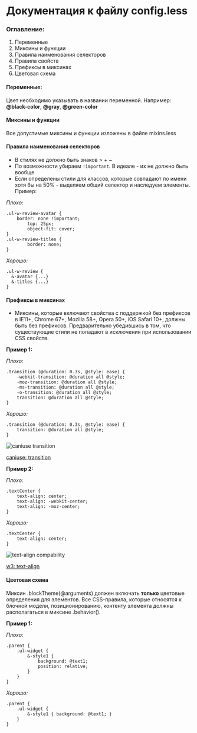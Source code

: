 # Документация к файлу config.less

### Оглавление:
1. Переменные
2. Миксины и функции
3. Правила наименования селекторов
4. Правила свойств
5. Префиксы в миксинах
6. Цветовая схема

#### Переменные:
Цвет необходимо указывать в названии переменной. Например:  
**@black-color**, **@gray**, **@green-color**

#### Миксины и функции
Все допустимые миксины и функции изложены в файле mixins.less

#### Правила наименования селекторов
* В стилях не должно быть знаков > + ~
* По возможности убираем `!important`. В идеале - их не должно быть вообще
* Если определены стили для классов, которые совпадают по имени хотя бы на 50% - выделяем общий селектор и наследуем элементы. Пример:  

_Плохо:_
```less
.ul-w-review-avatar {     
    border: none !important;    
		top: 25px;    
		object-fit: cover;    
}   
.ul-w-review-titles {   
		border: none;   
}   
```

_Хорошо:_
```less
.ul-w-review {    
  &-avatar {...}    
  &-titles {...}    
}   
```

#### Префиксы в миксинах
* Миксины, которые включают свойства с поддержкой  без префиксов в IE11+, Chrome 67+, Mozilla 58+, Opera 50+, iOS Safari 10+, должны быть без префиксов. Предварительно убедившись в том, что существующие стили не попадают в исключения при использовании CSS свойств.

__Пример 1:__

_Плохо:_
```less
.transition (@duration: 0.3s, @style: ease) {
	-webkit-transition: @duration all @style;
	-moz-transition: @duration all @style;
	-ms-transition: @duration all @style;
	-o-transition: @duration all @style;
	transition: @duration all @style;
}
```

_Хорошо:_
```less
.transition (@duration: 0.3s, @style: ease) {
	transition: @duration all @style;
}
```

![caniuse transition](http://dl3.joxi.net/drive/2018/10/31/0032/1904/2115440/40/cd6cd4190b.jpg)

[caniuse: transition](https://caniuse.com/#search=transition)

__Пример 2:__

_Плохо:_
```less
.textCenter {
	text-align: center;
	text-align: -webkit-center; 
	text-align: -moz-center;
}
```

_Хорошо:_
```less
.textCenter {
	text-align: center;
}
```

![text-align compability](http://dl3.joxi.net/drive/2018/10/31/0032/1904/2115440/40/1846ba3a03.jpg)


[w3: text-align](https://developer.mozilla.org/en-US/docs/Web/CSS/text-align)

#### Цветовая схема

Миксин .blockTheme(@arguments) должен включать __только__ цветовые определения для элементов. Все CSS-правила, которые относятся к блочной модели, позиционированию, контенту элемента должны располагаться в миксине .behavior().

__Пример 1:__

_Плохо:_
```less
.parent {
	.ul-widget {
		&-style1 { 
			background: @text1; 
			position: relative;
		}
	}
}
```

_Хорошо:_
```less
.parent {
	.ul-widget {
		&-style1 { background: @text1; }
	}
}
```